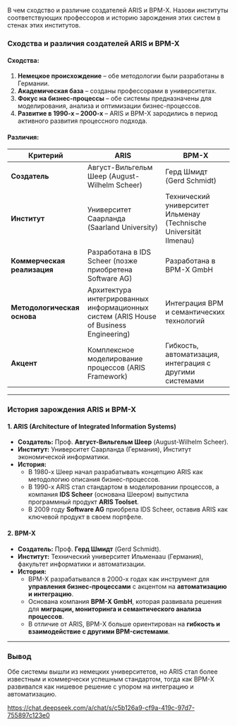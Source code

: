 В чем сходство и различие создателей ARIS и BPM-X. Назови институты соответствующих профессоров и историю зарождения этих систем в стенах этих институтов.

### **Сходства и различия создателей ARIS и BPM-X**  

#### **Сходства:**  
1. **Немецкое происхождение** – обе методологии были разработаны в Германии.  
2. **Академическая база** – созданы профессорами в университетах.  
3. **Фокус на бизнес-процессы** – обе системы предназначены для моделирования, анализа и оптимизации бизнес-процессов.  
4. **Развитие в 1990-х – 2000-х** – ARIS и BPM-X зародились в период активного развития процессного подхода.  

#### **Различия:**  
| **Критерий**       | **ARIS**                          | **BPM-X**                          |  
|--------------------|----------------------------------|----------------------------------|  
| **Создатель**      | Август-Вильгельм Шеер (August-Wilhelm Scheer) | Герд Шмидт (Gerd Schmidt) |  
| **Институт**       | Университет Саарланда (Saarland University) | Технический университет Ильменау (Technische Universität Ilmenau) |  
| **Коммерческая реализация** | Разработана в IDS Scheer (позже приобретена Software AG) | Разработана в BPM-X GmbH |  
| **Методологическая основа** | Архитектура интегрированных информационных систем (ARIS House of Business Engineering) | Интеграция BPM и семантических технологий |  
| **Акцент**         | Комплексное моделирование процессов (ARIS Framework) | Гибкость, автоматизация, интеграция с другими системами |  

---

### **История зарождения ARIS и BPM-X**  

#### **1. ARIS (Architecture of Integrated Information Systems)**  
- **Создатель:** Проф. **Август-Вильгельм Шеер** (August-Wilhelm Scheer).  
- **Институт:** Университет Саарланда (Германия), Институт экономической информатики.  
- **История:**  
  - В 1980-х Шеер начал разрабатывать концепцию ARIS как методологию описания бизнес-процессов.  
  - В 1990-х ARIS стал стандартом в моделировании процессов, а компания **IDS Scheer** (основана Шеером) выпустила программный продукт **ARIS Toolset**.  
  - В 2009 году **Software AG** приобрела IDS Scheer, оставив ARIS как ключевой продукт в своем портфеле.  

#### **2. BPM-X**  
- **Создатель:** Проф. **Герд Шмидт** (Gerd Schmidt).  
- **Институт:** Технический университет Ильменаau (Германия), факультет информатики и автоматизации.  
- **История:**  
  - BPM-X разрабатывался в 2000-х годах как инструмент для **управления бизнес-процессами** с акцентом на **автоматизацию и интеграцию**.  
  - Основана компания **BPM-X GmbH**, которая развивала решения для **миграции, мониторинга и семантического анализа процессов**.  
  - В отличие от ARIS, BPM-X больше ориентирован на **гибкость и взаимодействие с другими BPM-системами**.  

---

### **Вывод**  
Обе системы вышли из немецких университетов, но ARIS стал более известным и коммерчески успешным стандартом, тогда как BPM-X развивался как нишевое решение с упором на интеграцию и автоматизацию.

https://chat.deepseek.com/a/chat/s/c5b126a9-cf9a-419c-97d7-755897c123e0  
